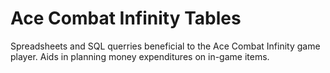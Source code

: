 # Ace Combat Infinity Tables

Spreadsheets and SQL querries beneficial to the Ace Combat Infinity game player.
Aids in planning money expenditures on in-game items.
